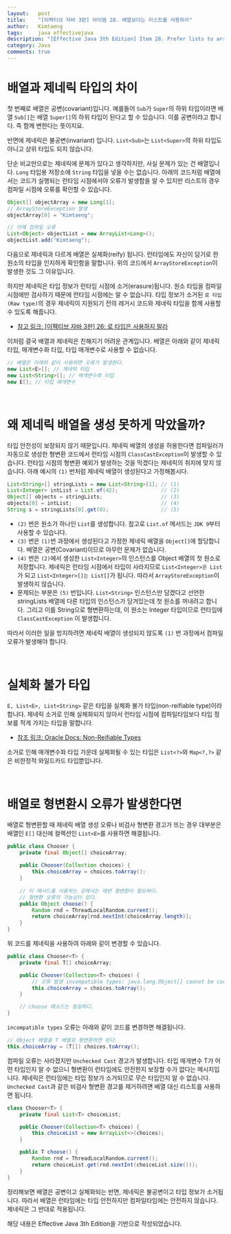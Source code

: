 ```yaml
---
layout:   post
title:    "[이펙티브 자바 3판] 아이템 28. 배열보다는 리스트를 사용하라"
author:   Kimtaeng
tags: 	  java effectivejava
description: "[Effective Java 3th Edition] Item 28. Prefer lists to arrays" 
category: Java
comments: true
---
```


# 배열과 제네릭 타입의 차이
첫 번째로 배열은 공변(covariant)입니다. 예를들어 `Sub`가 `Super`의 하위 타입이라면
배열 `Sub[]`는 배열 `Super[]`의 하위 타입이 된다고 할 수 있습니다.
이를 공변이라고 합니다. 즉 함께 변한다는 뜻이지요.

반면에 제네릭은 불공변(invariant) 입니다. `List<Sub>`는 `List<Super>`의 하위 타입도 아니고
상위 타입도 되지 않습니다.

단순 비교만으로는 제네릭에 문제가 있다고 생각하지만, 사실 문제가 있는 건 배열입니다.
`Long` 타입용 저장소에 `String` 타입을 넣을 수는 없습니다. 아래의 코드처럼 배열에서는
코드가 실행되는 런타임 시점에서야 오류가 발생함을 알 수 있지만 리스트의 경우 컴파일 시점에 오류를 확인할 수 있습니다.

```java
Object[] objectArray = new Long[1];
// ArrayStoreException 발생
objectArray[0] = "Kimtaeng";

// 아예 컴파일 오류
List<Object> objectList = new ArrayList<Long>();
objectList.add("Kimtaeng");
```

다음으로 제네릭과 다르게 배열은 실체화(reify) 됩니다. 런타임에도 자신이 담기로 한 원소의 타입을
인지하게 확인함을 말합니다. 위의 코드에서 `ArrayStoreException`이 발생한 것도 그 이유입니다.

하지만 제네릭은 타입 정보가 런타임 시점에 소거(erasure)됩니다. 원소 타입을 컴파일 시점에만 검사하기 때문에
런타임 시점에는 알 수 없습니다. 타입 정보가 소거된 `로 타입(Raw type)`의 경우 제네릭이 지원되기 전의 레거시 코드와
제네릭 타입을 함께 사용할 수 있도록 해줍니다. 

- <a href="/post/dont-use-raw-types" target="_blank">참고 링크: [이펙티브 자바 3판] 26: 로 타입은 사용하지 말라</a> 

이처럼 결국 배열과 제네릭은 친해지기 어려운 관계입니다. 배열은 아래와 같이 제네릭 타입, 매개변수화 타입,
타입 매개변수로 사용할 수 없습니다.

```java
// 배열은 아래와 같이 사용하면 오류가 발생한다.
new List<E>[]; // 제네릭 타입
new List<String>[]; // 매개변수화 타입
new E[]; // 타입 매개변수
```

<br/>

# 왜 제네릭 배열을 생성 못하게 막았을까?
타입 안전성이 보장되지 않기 때문입니다. 제네릭 배열의 생성을 허용한다면 컴파일러가 자동으로 생성한 형변환 코드에서
런타임 시점의 `ClassCastException`이 발생할 수 있습니다. 런타임 시점의 형변환 예외가 발생하는 것을 막겠다는
제네릭의 취지에 맞지 않습니다. 아래 예시의 `(1)` 번처럼 제네릭 배열이 생성된다고 가정해봅시다.

```java
List<String>[] stringLists = new List<String>[1]; // (1) 
List<Integer> intList = List.of(42);              // (2)
Object[] objects = stringLists;                   // (3)
objects[0] = intList;                             // (4)
String s = stringLists[0].get(0);                 // (5)
```

- `(2)` 번은 원소가 하나인 `List`를 생성합니다. 참고로 `List.of` 메서드는 `JDK 9`부터 사용할 수 있습니다.
- `(3)` 번은 `(1)`번 과정에서 생성된다고 가정한 제네릭 배열을 `Object[]`에 할당합니다.
배열은 공변(Covariant)이므로 아무런 문제가 없습니다.
- `(4)` 번은 `(2)`에서 생성한 `List<Integer>`의 인스턴스를 Object 배열의 첫 원소로 저장합니다.
제네릭은 런타임 시점에서 타입이 사라지므로 `List<Integer>은 List`가 되고 `List<Integer>[]는 List[]`가 됩니다.
따라서 `ArrayStoreException`이 발생하지 않습니다.
- 문제되는 부분은 `(5)` 번입니다. `List<String>` 인스턴스만 담겠다고 선언한 stringLists 배열에
다른 타입의 인스턴스가 담겨있는데 첫 원소를 꺼내려고 합니다. 그리고 이를 String으로 형변환하는데, 이 원소는
Integer 타입이므로 런타임에 `ClassCastException` 이 발생합니다. 

따라서 이러한 일을 방지하려면 제네릭 배열이 생성되지 않도록 `(1)` 번 과정에서 컴파일 오류가 발생해야 합니다.

<br/>

# 실체화 불가 타입
`E, List<E>, List<String>` 같은 타입을 실체화 불가 타입(non-reifiable type)이라 합니다.
제네릭 소거로 인해 실체화되지 않아서 런타임 시점에 컴파일타임보다 타입 정보를 적게 가지는 타입을 말합니다.

- <a href="https://docs.oracle.com/javase/tutorial/java/generics/nonReifiableVarargsType.html#non-reifiable-types"
rel="nofollow" target="_blank">참조 링크: Oracle Docs: Non-Reifiable Types</a>

소거로 인해 매개변수화 타입 가운데 실체화될 수 있는 타입은 `List<?>`와 `Map<?,?>` 같은 비한정적 와일드카드 타입뿐입니다.

<br/>

# 배열로 형변환시 오류가 발생한다면
배열로 형변환할 때 제네릭 배열 생성 오류나 비검사 형변환 경고가 뜨는 경우
대부분은 배열인 `E[]` 대신에 컬렉션인 `List<E>`를 사용하면 해결됩니다. 

```java
public class Chooser {
    private final Object[] choiceArray;
    
    public Chooser(Collection choices) {
        this.choiceArray = choices.toArray();
    }
    
    // 이 메서드를 사용하는 곳에서는 매번 형변환이 필요하다.
    // 형변환 오류의 가능성이 있다.
    public Object choose() {
        Random rnd = ThreadLocalRandom.current();
        return choiceArray[rnd.nextInt(choiceArray.length)];
    }
}
```

위 코드를 제네릭을 사용하여 아래와 같이 변경할 수 있습니다. 

```java
public class Chooser<T> {
    private final T[] choiceArray;

    public Chooser(Collection<T> choices) {
        // 오류 발생 incompatible types: java.lang.Object[] cannot be converted to T[]
        this.choiceArray = choices.toArray();
    }

    // choose 메소드는 동일하다.
}
```

`incompatible types` 오류는 아래와 같이 코드를 변경하면 해결됩니다.

```java
// Object 배열을 T 배열로 형변환하면 된다.
this.choiceArray = (T[]) choices.toArray();
```

컴파일 오류는 사라졌지만 `Unchecked Cast` 경고가 발생합니다. 타입 매개변수 T가 어떤 타입인지 알 수 없으니 형변환이
런타임에도 안전한지 보장할 수가 없다는 메시지입니다. 제네릭은 런타임에는 타입 정보가 소거되므로 무슨 타입인지 알 수 없습니다.
`Unchecked Cast`과 같은 비검사 형변환 경고를 제거하려면 배열 대신 리스트를 사용하면 됩니다.

```java
class Chooser<T> {
    private final List<T> choiceList;

    public Chooser(Collection<T> choices) {
        this.choiceList = new ArrayList<>(choices);
    }

    public T choose() {
        Random rnd = ThreadLocalRandom.current();
        return choiceList.get(rnd.nextInt(choiceList.size()));
    }
}
```

정리해보면 배열은 공변이고 실체화되는 반면, 제네릭은 불공변이고 타입 정보가 소거됩니다.
따라서 배열은 런타임에는 타입 안전하지만 컴파일타임에는 안전하지 않습니다. 제네릭은 그 반대로 적용됩니다.

<div class="post_caption">해당 내용은 Effective Java 3th Edition을 기반으로 작성되었습니다.</div>